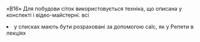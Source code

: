 «B16» Для побудови сіток використовується техніка, що описана у конспекті і відео-майстерні. всі <li> у списках мають бути розраховані за допомогою calc, як у Репети в лекціях
